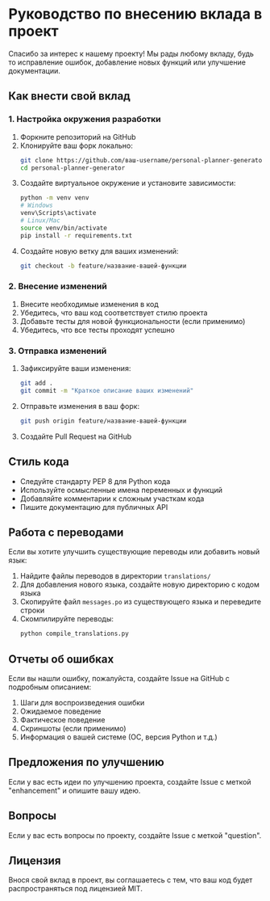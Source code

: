 # Руководство по внесению вклада в проект

Спасибо за интерес к нашему проекту! Мы рады любому вкладу, будь то исправление ошибок, добавление новых функций или улучшение документации.

## Как внести свой вклад

### 1. Настройка окружения разработки

1. Форкните репозиторий на GitHub
2. Клонируйте ваш форк локально:
   ```bash
   git clone https://github.com/ваш-username/personal-planner-generator.git
   cd personal-planner-generator
   ```
3. Создайте виртуальное окружение и установите зависимости:
   ```bash
   python -m venv venv
   # Windows
   venv\Scripts\activate
   # Linux/Mac
   source venv/bin/activate
   pip install -r requirements.txt
   ```
4. Создайте новую ветку для ваших изменений:
   ```bash
   git checkout -b feature/название-вашей-функции
   ```

### 2. Внесение изменений

1. Внесите необходимые изменения в код
2. Убедитесь, что ваш код соответствует стилю проекта
3. Добавьте тесты для новой функциональности (если применимо)
4. Убедитесь, что все тесты проходят успешно

### 3. Отправка изменений

1. Зафиксируйте ваши изменения:
   ```bash
   git add .
   git commit -m "Краткое описание ваших изменений"
   ```
2. Отправьте изменения в ваш форк:
   ```bash
   git push origin feature/название-вашей-функции
   ```
3. Создайте Pull Request на GitHub

## Стиль кода

- Следуйте стандарту PEP 8 для Python кода
- Используйте осмысленные имена переменных и функций
- Добавляйте комментарии к сложным участкам кода
- Пишите документацию для публичных API

## Работа с переводами

Если вы хотите улучшить существующие переводы или добавить новый язык:

1. Найдите файлы переводов в директории `translations/`
2. Для добавления нового языка, создайте новую директорию с кодом языка
3. Скопируйте файл `messages.po` из существующего языка и переведите строки
4. Скомпилируйте переводы:
   ```bash
   python compile_translations.py
   ```

## Отчеты об ошибках

Если вы нашли ошибку, пожалуйста, создайте Issue на GitHub с подробным описанием:

1. Шаги для воспроизведения ошибки
2. Ожидаемое поведение
3. Фактическое поведение
4. Скриншоты (если применимо)
5. Информация о вашей системе (ОС, версия Python и т.д.)

## Предложения по улучшению

Если у вас есть идеи по улучшению проекта, создайте Issue с меткой "enhancement" и опишите вашу идею.

## Вопросы

Если у вас есть вопросы по проекту, создайте Issue с меткой "question".

## Лицензия

Внося свой вклад в проект, вы соглашаетесь с тем, что ваш код будет распространяться под лицензией MIT. 